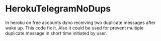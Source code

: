 # HerokuTelegramNoDups
In heroku on free accounts dyno receiving two duplicate messages after wake up.
This code fix it. Also it could be used for prevent multiple duplicate message in short time initiated by user.

